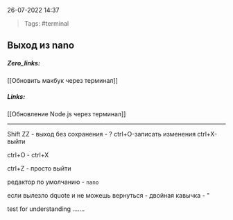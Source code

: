 26-07-2022            14:37

>Tags: #terminal 


## Выход из nano

##### Zero_links: 
[[Обновить макбук через терминал]]

##### Links: 
[[Обновление Node.js через терминал]]

---

Shift ZZ - выход без сохранения  - ?
ctrl+O-записать изменения 
ctrl+X-выйти

ctrl+O - ctrl+X

ctrl+Z - просто выйти

редактор по умолчанию - `nano`

 если вылезло dquote и не можешь вернуться - двойная кавычка - "

test for understanding .......


